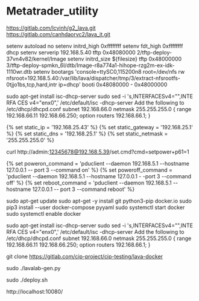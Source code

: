 # Metatrader_utility
https://gitlab.com/lcvinh/g2_lava.git
https://gitlab.com/canhdaorvc2/lava_it.git

setenv autoload no
setenv initrd_high 0xffffffff
setenv fdt_high 0xffffffff
dhcp
setenv serverip 192.168.5.40
tftp 0x48080000 2/tftp-deploy-37vn4v82/kernel/Image
setenv initrd_size ${filesize}
tftp 0x48000000 3/tftp-deploy-spmkn_6l/dtb/Image-r8a774a1-hihope-rzg2m-ex-idk-1110wr.dtb
setenv bootargs 'console=ttySC0,115200n8 root=/dev/nfs rw nfsroot=192.168.5.40:/var/lib/lava/dispatcher/tmp/3/extract-nfsrootfs-0tjjo1bs,tcp,hard,intr ip=dhcp'
booti 0x48080000 - 0x48000000

sudo apt-get install isc-dhcp-server
sudo sed -i 's,INTERFACESv4="",INTE RFA CES v4="enx0",' /etc/default/isc -dhcp-server
Add the following to /etc/dhcp/dhcpd.conf
subnet 192.168.66.0 netmask 255.255.255.0 {
range 192.168.66.11 192.168.66.250;
option routers 192.168.66.1;
}

{% set static_ip = '192.168.25.43' %}
{% set static_gateway = '192.168.25.1' %}
{% set static_dns = '192.168.25.1' %}
{% set static_netmask = '255.255.255.0' %}


curl http://admin:12345678@192.168.5.39/set.cmd?cmd=setpower+p61=1

{% set poweron_command = 'pduclient --daemon 192.168.5.1 --hostname 127.0.0.1 --
port 3 --command on' %}
{% set poweroff_command = 'pduclient --daemon 192.168.5.1 --hostname 127.0.0.1 -
-port 3 --command off' %}
{% set reboot_command = 'pduclient --daemon 192.168.5.1 --hostname 127.0.0.1 --
port 3 --command reboot' %}

sudo apt-get update
sudo apt-get -y install git python3-pip docker.io
sudo pip3 install --user docker-compose pyyaml
sudo systemctl start docker
sudo systemctl enable docker

sudo apt-get install isc-dhcp-server
sudo sed -i 's,INTERFACESv4="",INTE RFA CES v4="enx0",' /etc/default/isc -dhcp-server
Add the following to /etc/dhcp/dhcpd.conf
subnet 192.168.66.0 netmask 255.255.255.0 {
range 192.168.66.11 192.168.66.250;
option routers 192.168.66.1;
}

git clone https://gitlab.com/cip-project/cip-testing/lava-docker

sudo ./lavalab-gen.py

sudo ./deploy.sh

http://localhost:10080/
